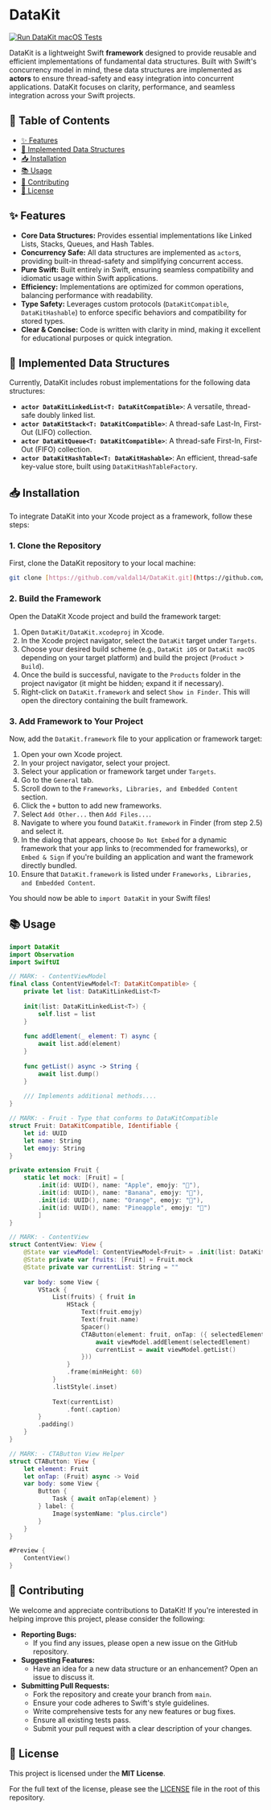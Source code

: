 # DataKit

[![Run DataKit macOS Tests](https://github.com/valdal14/DataKit/actions/workflows/ci.yml/badge.svg)](https://github.com/valdal14/DataKit/actions/workflows/ci.yml)

DataKit is a lightweight Swift **framework** designed to provide reusable and efficient implementations of fundamental data structures. Built with Swift's concurrency model in mind, these data structures are implemented as **actors** to ensure thread-safety and easy integration into concurrent applications. DataKit focuses on clarity, performance, and seamless integration across your Swift projects.

## 📖 Table of Contents

* [✨ Features](#-features)
* [🚀 Implemented Data Structures](#-implemented-data-structures)
* [📥 Installation](#-installation)
* [📚 Usage](#-usage)
* [🤝 Contributing](#-contributing)
* [📄 License](#-license)

## ✨ Features

* **Core Data Structures:** Provides essential implementations like Linked Lists, Stacks, Queues, and Hash Tables.
* **Concurrency Safe:** All data structures are implemented as `actor`s, providing built-in thread-safety and simplifying concurrent access.
* **Pure Swift:** Built entirely in Swift, ensuring seamless compatibility and idiomatic usage within Swift applications.
* **Efficiency:** Implementations are optimized for common operations, balancing performance with readability.
* **Type Safety:** Leverages custom protocols (`DataKitCompatible`, `DataKitHashable`) to enforce specific behaviors and compatibility for stored types.
* **Clear & Concise:** Code is written with clarity in mind, making it excellent for educational purposes or quick integration.

## 🚀 Implemented Data Structures

Currently, DataKit includes robust implementations for the following data structures:

* **`actor DataKitLinkedList<T: DataKitCompatible>`**: A versatile, thread-safe doubly linked list.
* **`actor DataKitStack<T: DataKitCompatible>`**: A thread-safe Last-In, First-Out (LIFO) collection.
* **`actor DataKitQueue<T: DataKitCompatible>`**: A thread-safe First-In, First-Out (FIFO) collection.
* **`actor DataKitHashTable<T: DataKitHashable>`**: An efficient, thread-safe key-value store, built using `DataKitHashTableFactory`.


## 📥 Installation

To integrate DataKit into your Xcode project as a framework, follow these steps:

### 1. Clone the Repository

First, clone the DataKit repository to your local machine:

```bash
git clone [https://github.com/valdal14/DataKit.git](https://github.com/valdal14/DataKit.git)
```

### 2. Build the Framework

Open the DataKit Xcode project and build the framework target:

1.  Open `DataKit/DataKit.xcodeproj` in Xcode.
2.  In the Xcode project navigator, select the `DataKit` target under `Targets`.
3.  Choose your desired build scheme (e.g., `DataKit iOS` or `DataKit macOS` depending on your target platform) and build the project (`Product` > `Build`).
4.  Once the build is successful, navigate to the `Products` folder in the project navigator (it might be hidden; expand it if necessary).
5.  Right-click on `DataKit.framework` and select `Show in Finder`. This will open the directory containing the built framework.

### 3. Add Framework to Your Project

Now, add the `DataKit.framework` file to your application or framework target:

1.  Open your own Xcode project.
2.  In your project navigator, select your project.
3.  Select your application or framework target under `Targets`.
4.  Go to the `General` tab.
5.  Scroll down to the `Frameworks, Libraries, and Embedded Content` section.
6.  Click the `+` button to add new frameworks.
7.  Select `Add Other...` then `Add Files...`.
8.  Navigate to where you found `DataKit.framework` in Finder (from step 2.5) and select it.
9.  In the dialog that appears, choose `Do Not Embed` for a dynamic framework that your app links to (recommended for frameworks), or `Embed & Sign` if you're building an application and want the framework directly bundled.
10. Ensure that `DataKit.framework` is listed under `Frameworks, Libraries, and Embedded Content`.

You should now be able to `import DataKit` in your Swift files!

## 📚 Usage

```swift
import DataKit
import Observation
import SwiftUI

// MARK: - ContentViewModel
final class ContentViewModel<T: DataKitCompatible> {
	private let list: DataKitLinkedList<T>
	
	init(list: DataKitLinkedList<T>) {
		self.list = list
	}
	
	func addElement(_ element: T) async {
		await list.add(element)
	}
	
	func getList() async -> String {
		await list.dump()
	}
	
	/// Implements additional methods....
}

// MARK: - Fruit - Type that conforms to DataKitCompatible
struct Fruit: DataKitCompatible, Identifiable {
	let id: UUID
	let name: String
	let emojy: String
}

private extension Fruit {
	static let mock: [Fruit] = [
		.init(id: UUID(), name: "Apple", emojy: "🍎"),
		.init(id: UUID(), name: "Banana", emojy: "🍌"),
		.init(id: UUID(), name: "Orange", emojy: "🍊"),
		.init(id: UUID(), name: "Pineapple", emojy: "🍍")
		]
}

// MARK: - ContentView
struct ContentView: View {
	@State var viewModel: ContentViewModel<Fruit> = .init(list: DataKitLinkedList<Fruit>())
	@State private var fruits: [Fruit] = Fruit.mock
	@State private var currentList: String = ""
	
    var body: some View {
		VStack {
			List(fruits) { fruit in
				HStack {
					Text(fruit.emojy)
					Text(fruit.name)
					Spacer()
					CTAButton(element: fruit, onTap: ({ selectedElement in
						await viewModel.addElement(selectedElement)
						currentList = await viewModel.getList()
					}))
				}
				.frame(minHeight: 60)
			}
			.listStyle(.inset)
			
			Text(currentList)
				.font(.caption)
        }
        .padding()
    }
}

// MARK: - CTAButton View Helper
struct CTAButton: View {
	let element: Fruit
	let onTap: (Fruit) async -> Void
	var body: some View {
		Button {
			Task { await onTap(element) }
		} label: {
			Image(systemName: "plus.circle")
		}
	}
}

#Preview {
    ContentView()
}
```

## 🤝 Contributing

We welcome and appreciate contributions to DataKit! If you're interested in helping improve this project, please consider the following:

* **Reporting Bugs:**
    * If you find any issues, please open a new issue on the GitHub repository.
* **Suggesting Features:**
    * Have an idea for a new data structure or an enhancement? Open an issue to discuss it.
* **Submitting Pull Requests:**
    * Fork the repository and create your branch from `main`.
    * Ensure your code adheres to Swift's style guidelines.
    * Write comprehensive tests for any new features or bug fixes.
    * Ensure all existing tests pass.
    * Submit your pull request with a clear description of your changes.

## 📄 License

This project is licensed under the **MIT License**.

For the full text of the license, please see the [LICENSE](LICENSE) file in the root of this repository.
